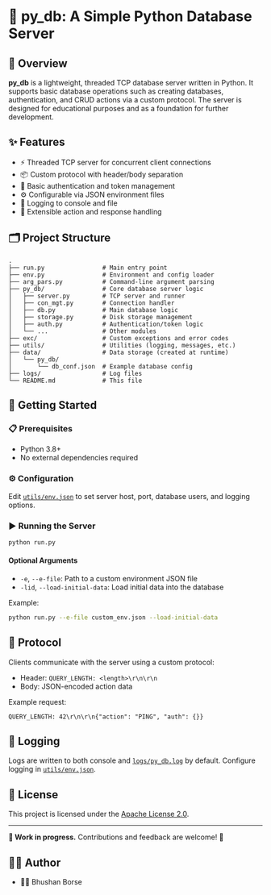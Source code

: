 # 🐍 py_db: A Simple Python Database Server

## 🚀 Overview

**py_db** is a lightweight, threaded TCP database server written in Python. It supports basic database operations such as creating databases, authentication, and CRUD actions via a custom protocol. The server is designed for educational purposes and as a foundation for further development.

## ✨ Features

- ⚡ Threaded TCP server for concurrent client connections
- 📦 Custom protocol with header/body separation
- 🔐 Basic authentication and token management
- ⚙️ Configurable via JSON environment files
- 📝 Logging to console and file
- 🧩 Extensible action and response handling

## 🗂️ Project Structure

```
.
├── run.py                # Main entry point
├── env.py                # Environment and config loader
├── arg_pars.py           # Command-line argument parsing
├── py_db/                # Core database server logic
│   ├── server.py         # TCP server and runner
│   ├── con_mgt.py        # Connection handler
│   ├── db.py             # Main database logic
│   ├── storage.py        # Disk storage management
│   ├── auth.py           # Authentication/token logic
│   └── ...               # Other modules
├── exc/                  # Custom exceptions and error codes
├── utils/                # Utilities (logging, messages, etc.)
├── data/                 # Data storage (created at runtime)
│   └── py_db/
│       └── db_conf.json  # Example database config
├── logs/                 # Log files
└── README.md             # This file
```

## 🏁 Getting Started

### 📋 Prerequisites

- Python 3.8+
- No external dependencies required

### ⚙️ Configuration

Edit [`utils/env.json`](utils/env.json) to set server host, port, database users, and logging options.

### ▶️ Running the Server

```sh
python run.py
```

#### Optional Arguments

- `-e`, `--e-file`: Path to a custom environment JSON file
- `-lid`, `--load-initial-data`: Load initial data into the database

Example:

```sh
python run.py --e-file custom_env.json --load-initial-data
```

## 📡 Protocol

Clients communicate with the server using a custom protocol:

- Header: `QUERY_LENGTH: <length>\r\n\r\n`
- Body: JSON-encoded action data

Example request:

```
QUERY_LENGTH: 42\r\n\r\n{"action": "PING", "auth": {}}
```

## 📑 Logging

Logs are written to both console and [`logs/py_db.log`](logs/py_db.log) by default. Configure logging in [`utils/env.json`](utils/env.json).

## 📄 License

This project is licensed under the [Apache License 2.0](LICENSE).

---

**🚧 Work in progress.** Contributions and feedback are welcome! 🙌


## 👨‍💻 Author

- 🧑‍💻 Bhushan Borse